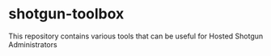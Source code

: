 # shotgun-toolbox
This repository contains various tools that can be useful for Hosted Shotgun Administrators
